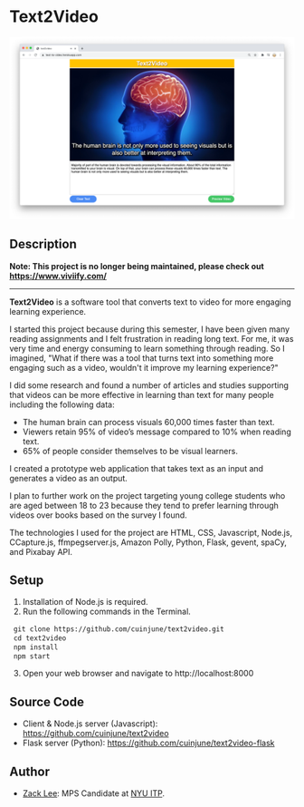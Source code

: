 # Text2Video
<img src="screenshot.png" alt="screenshot" width="1000"/>

## Description

**Note: This project is no longer being maintained, please check out https://www.viviify.com/**

-------------------------------

**Text2Video** is a software tool that converts text to video for more engaging learning experience.

I started this project because during this semester, I have been given many reading assignments and I felt frustration in reading long text. For me, it was very time and energy consuming to learn something through reading. So I imagined, "What if there was a tool that turns text into something more engaging such as a video, wouldn't it improve my learning experience?"

I did some research and found a number of articles and studies supporting that videos can be more effective in learning than text for many people including the following data:

* The human brain can process visuals 60,000 times faster than text.
* Viewers retain 95% of video’s message compared to 10% when reading text.
* 65% of people consider themselves to be visual learners.

I created a prototype web application that takes text as an input and generates a video as an output.

I plan to further work on the project targeting young college students who are aged between 18 to 23 because they tend to prefer learning through videos over books based on the survey I found.

The technologies I used for the project are HTML, CSS,  Javascript, Node.js, CCapture.js,  ffmpegserver.js, Amazon Polly, Python, Flask, gevent,  spaCy, and Pixabay API.

## Setup
1. Installation of Node.js is required.
2. Run the following commands in the Terminal.
```
 git clone https://github.com/cuinjune/text2video.git
 cd text2video
 npm install
 npm start
```
3. Open your web browser and navigate to http://localhost:8000

## Source Code
* Client & Node.js server (Javascript): https://github.com/cuinjune/text2video
* Flask server (Python): https://github.com/cuinjune/text2video-flask

## Author
* [Zack Lee](https://www.cuinjune.com/about): MPS Candidate at [NYU ITP](https://itp.nyu.edu).
